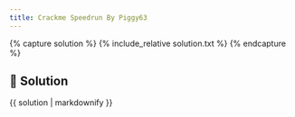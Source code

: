 ```yaml
---
title: Crackme Speedrun By Piggy63
---
```


{% capture solution %}
{% include_relative solution.txt %}
{% endcapture %}

## 📝 Solution

{{ solution | markdownify }}
